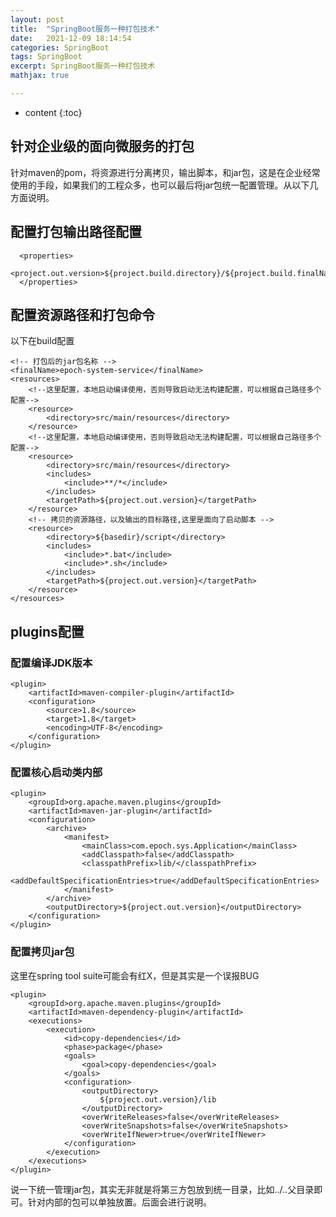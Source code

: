 ```yaml
---
layout: post
title:  "SpringBoot服务一种打包技术"
date:   2021-12-09 18:14:54
categories: SpringBoot
tags: SpringBoot
excerpt: SpringBoot服务一种打包技术
mathjax: true

---
```


* content
{:toc}
## 针对企业级的面向微服务的打包

针对maven的pom，将资源进行分离拷贝，输出脚本，和jar包，这是在企业经常使用的手段，如果我们的工程众多，也可以最后将jar包统一配置管理。从以下几方面说明。

## 配置打包输出路径配置

```
  <properties>
  		<project.out.version>${project.build.directory}/${project.build.finalName}/version</project.out.version>
  </properties>
```

## 配置资源路径和打包命令

以下在build配置

```
<!-- 打包后的jar包名称 -->
<finalName>epoch-system-service</finalName>
<resources>
    <!--这里配置，本地启动编译使用，否则导致启动无法构建配置，可以根据自己路径多个配置-->
    <resource>      
    	<directory>src/main/resources</directory>    
    </resource>
    <!--这里配置，本地启动编译使用，否则导致启动无法构建配置，可以根据自己路径多个配置-->
    <resource>    
    	<directory>src/main/resources</directory>    
    	<includes>
    		<include>**/*</include>
    	</includes>
    	<targetPath>${project.out.version}</targetPath>
    </resource>
    <!-- 拷贝的资源路径，以及输出的目标路径,这里是面向了启动脚本 -->
    <resource>
    	<directory>${basedir}/script</directory>    
    	<includes>
    		<include>*.bat</include>
    		<include>*.sh</include>
    	</includes>
    	<targetPath>${project.out.version}</targetPath>
    </resource> 
</resources>
```

## plugins配置

### 配置编译JDK版本

```
<plugin>
	<artifactId>maven-compiler-plugin</artifactId>
	<configuration>
		<source>1.8</source>
		<target>1.8</target>
		<encoding>UTF-8</encoding>
	</configuration>
</plugin>
```

### 配置核心启动类内部

```
<plugin>
	<groupId>org.apache.maven.plugins</groupId>
	<artifactId>maven-jar-plugin</artifactId>
	<configuration>
		<archive>
			<manifest>
				<mainClass>com.epoch.sys.Application</mainClass>
				<addClasspath>false</addClasspath>
				<classpathPrefix>lib/</classpathPrefix>
				<addDefaultSpecificationEntries>true</addDefaultSpecificationEntries>
			</manifest>
		</archive>
	    <outputDirectory>${project.out.version}</outputDirectory>
	</configuration>
</plugin>
```

### 配置拷贝jar包

这里在spring tool suite可能会有红X，但是其实是一个误报BUG

```
<plugin>
	<groupId>org.apache.maven.plugins</groupId>
	<artifactId>maven-dependency-plugin</artifactId>
	<executions>
		<execution>
			<id>copy-dependencies</id>
			<phase>package</phase>
			<goals>
				<goal>copy-dependencies</goal>
			</goals>
			<configuration>
				<outputDirectory>
					${project.out.version}/lib
				</outputDirectory>
				<overWriteReleases>false</overWriteReleases>
				<overWriteSnapshots>false</overWriteSnapshots>
				<overWriteIfNewer>true</overWriteIfNewer>
			</configuration>
		</execution>
	</executions>
</plugin>
```

说一下统一管理jar包，其实无非就是将第三方包放到统一目录，比如../..父目录即可。针对内部的包可以单独放置。后面会进行说明。